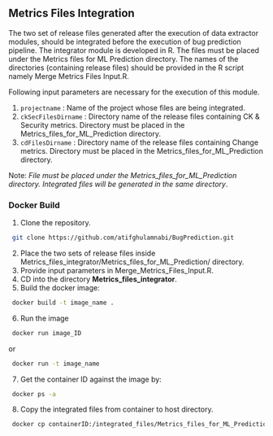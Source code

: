 ## Metrics Files Integration

The two set of release files generated after the execution of data extractor modules, should
be integrated before the execution of bug prediction pipeline. The integrator module is developed
in R. The files must be placed under the Metrics files for ML Prediction directory. The
names of the directories (containing release files) should be provided in the R script namely
Merge Metrics Files Input.R.

Following input parameters are necessary for the execution of this module.

1. `projectname` : Name of the project whose files are being integrated.
2. `ckSecFilesDirname` : Directory name of the release files containing CK & Security metrics. Directory must be placed in the Metrics_files_for_ML_Prediction
directory.
3. `cdFilesDirname` : Directory name of the release files containing Change metrics. Directory must be placed in the Metrics_files_for_ML_Prediction
directory.

Note: *File must be placed under the Metrics_files_for_ML_Prediction directory. Integrated files will be generated in the same directory*.

### Docker Build

1. Clone the repository.
```sh
 git clone https://github.com/atifghulamnabi/BugPrediction.git
```
2. Place the two sets of release files inside Metrics_files_integrator/Metrics_files_for_ML_Prediction/ directory.
3. Provide input parameters in Merge_Metrics_Files_Input.R.
4. CD into the directory **Metrics_files_integrator**.
5. Build the docker image:
```sh
 docker build -t image_name .
```
6. Run the image
```sh
 docker run image_ID
```
or 
```sh
 docker run -t image_name
```
7. Get the container ID against the image by:
```sh
 docker ps -a 
```
8. Copy the integrated files from container to host directory.
```sh
 docker cp containerID:/integrated_files/Metrics_files_for_ML_Prediction /absolute/path/to/local/directory 
```
